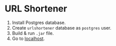 # URL Shortener
1. Install Postgres database.
2. Create `urlshortener` database as `postgres` user.
3. Build & run `.jar` file.
4. Go to [localhost].

[localhost]: <http://localhost:8080/>

